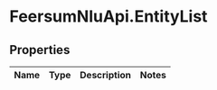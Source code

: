 # FeersumNluApi.EntityList

## Properties
Name | Type | Description | Notes
------------ | ------------- | ------------- | -------------


